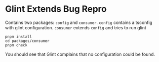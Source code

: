# Glint Extends Bug Repro

Contains two packages: `config` and `consumer`. `config` contains a tsconfig with glint configuration. `consumer` extends `config` and tries to run glint

```
pnpm install
cd packages/consumer
pnpm check
```

You should see that Glint complains that no configuration could be found.
